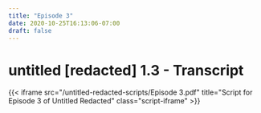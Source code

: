 ```yaml
---
title: "Episode 3"
date: 2020-10-25T16:13:06-07:00
draft: false
---
```


# untitled [redacted] 1.3 - Transcript
{{< iframe src="/untitled-redacted-scripts/Episode 3.pdf" 
    title="Script for Episode 3 of Untitled Redacted"
    class="script-iframe" >}}
